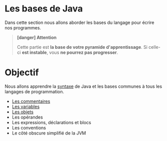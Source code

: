 # Les bases de Java

Dans cette section nous allons aborder les bases du langage pour écrire nos programmes.  

> **[danger] Attention**
>
> Cette partie est **la base de votre pyramide d'apprentissage**. Si celle-ci **est instable**, vous **ne pourrez pas progresser**.

# Objectif  

Nous allons apprendre la [syntaxe](https://en.wikipedia.org/wiki/Java_syntax) de Java et les bases communes à tous les langages de programmation.

* [Les commentaires](comments.md)
* [Les variables](variables/variables.md)
* [Les objets](variable/objets.md)
* Les opérandes
* Les expressions, déclarations et blocs
* Les conventions
* Le côté obscure simplifié de la JVM
